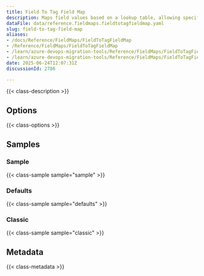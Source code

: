 ```yaml
---
title: Field To Tag Field Map
description: Maps field values based on a lookup table, allowing specific source values to be translated to different target values.
dataFile: data/reference.fieldmaps.fieldtotagfieldmap.yaml
slug: field-to-tag-field-map
aliases:
- /docs/Reference/FieldMaps/FieldToTagFieldMap
- /Reference/FieldMaps/FieldToTagFieldMap
- /learn/azure-devops-migration-tools/Reference/FieldMaps/FieldToTagFieldMap
- /learn/azure-devops-migration-tools/Reference/FieldMaps/FieldToTagFieldMap/index.md
date: 2025-06-24T12:07:31Z
discussionId: 2786

---
```

{{< class-description >}}

## Options

{{< class-options >}}

## Samples

### Sample

{{< class-sample sample="sample" >}}

### Defaults

{{< class-sample sample="defaults" >}}

### Classic

{{< class-sample sample="classic" >}}

## Metadata

{{< class-metadata >}}
